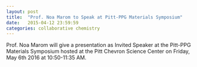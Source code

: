 ```yaml
---
layout: post
title:  "Prof. Noa Marom to Speak at Pitt-PPG Materials Symposium"
date:   2015-04-12 23:59:59
categories: collaborative chemistry
---
```

Prof. Noa Marom will give a presentation as Invited Speaker at the Pitt-PPG Materials Symposium hosted at the Pitt
Chevron Science Center on Friday, May 6th 2016 at 10:50-11:35 AM.

